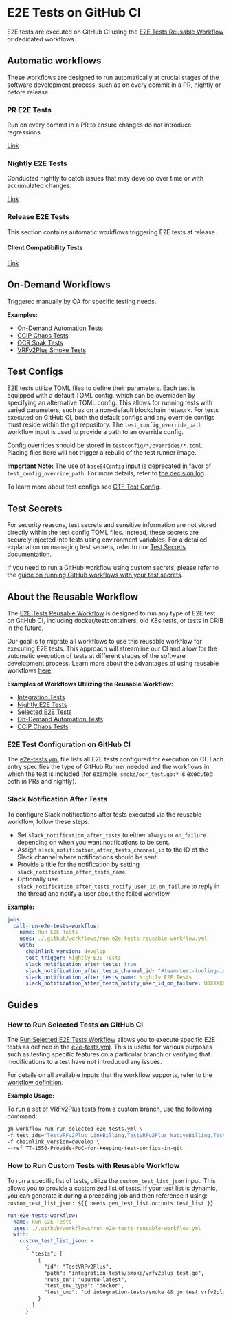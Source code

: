 # E2E Tests on GitHub CI

E2E tests are executed on GitHub CI using the [E2E Tests Reusable Workflow](#about-the-reusable-workflow) or dedicated workflows.

## Automatic workflows

These workflows are designed to run automatically at crucial stages of the software development process, such as on every commit in a PR, nightly or before release.

### PR E2E Tests

Run on every commit in a PR to ensure changes do not introduce regressions.

[Link](https://github.com/smartcontractkit/chainlink/blob/develop/.github/workflows/integration-tests.yml)

### Nightly E2E Tests

Conducted nightly to catch issues that may develop over time or with accumulated changes.

[Link](https://github.com/smartcontractkit/chainlink/blob/develop/.github/workflows/run-nightly-e2e-tests.yml)

### Release E2E Tests

This section contains automatic workflows triggering E2E tests at release.

#### Client Compatibility Tests

[Link](https://github.com/smartcontractkit/chainlink/actions/workflows/client-compatibility-tests.yml)

## On-Demand Workflows

Triggered manually by QA for specific testing needs.

**Examples:**

- [On-Demand Automation Tests](https://github.com/smartcontractkit/chainlink/actions/workflows/automation-ondemand-tests.yml)
- [CCIP Chaos Tests](https://github.com/smartcontractkit/chainlink/actions/workflows/ccip-chaos-tests.yml)
- [OCR Soak Tests](https://github.com/smartcontractkit/chainlink/actions/workflows/on-demand-ocr-soak-test.yml)
- [VRFv2Plus Smoke Tests](https://github.com/smartcontractkit/chainlink/actions/workflows/on-demand-vrfv2plus-smoke-tests.yml)

## Test Configs

E2E tests utilize TOML files to define their parameters. Each test is equipped with a default TOML config, which can be overridden by specifying an alternative TOML config. This allows for running tests with varied parameters, such as on a non-default blockchain network. For tests executed on GitHub CI, both the default configs and any override configs must reside within the git repository. The `test_config_override_path` workflow input is used to provide a path to an override config.

Config overrides should be stored in `testconfig/*/overrides/*.toml`. Placing files here will not trigger a rebuild of the test runner image.

**Important Note:** The use of `base64Config` input is deprecated in favor of `test_config_override_path`. For more details, refer to [the decision log](https://smartcontract-it.atlassian.net/wiki/spaces/TT/pages/927596563/Storing+All+Test+Configs+In+Git).

To learn more about test configs see [CTF Test Config](https://github.com/smartcontractkit/chainlink-testing-framework/blob/main/lib/config/README.md).

## Test Secrets

For security reasons, test secrets and sensitive information are not stored directly within the test config TOML files. Instead, these secrets are securely injected into tests using environment variables. For a detailed explanation on managing test secrets, refer to our [Test Secrets documentation](https://github.com/smartcontractkit/chainlink-testing-framework/blob/main/lib/config/README.md#test-secrets).

If you need to run a GitHub workflow using custom secrets, please refer to the [guide on running GitHub workflows with your test secrets](https://github.com/smartcontractkit/chainlink-testing-framework/blob/main/lib/config/README.md#run-github-workflow-with-your-test-secrets).

## About the Reusable Workflow

The [E2E Tests Reusable Workflow](https://github.com/smartcontractkit/chainlink/blob/develop/.github/workflows/run-e2e-tests-reusable-workflow.yml) is designed to run any type of E2E test on GitHub CI, including docker/testcontainers, old K8s tests, or tests in CRIB in the future.

Our goal is to migrate all workflows to use this reusable workflow for executing E2E tests. This approach will streamline our CI and allow for the automatic execution of tests at different stages of the software development process. Learn more about the advantages of using reusable workflows [here](https://smartcontract-it.atlassian.net/wiki/spaces/TT/pages/815497220/CI+Workflows+for+E2E+Tests).

**Examples of Workflows Utilizing the Reusable Workflow:**

- [Integration Tests](https://github.com/smartcontractkit/chainlink/blob/develop/.github/workflows/integration-tests.yml)
- [Nightly E2E Tests](https://github.com/smartcontractkit/chainlink/blob/develop/.github/workflows/run-nightly-e2e-tests.yml)
- [Selected E2E Tests](https://github.com/smartcontractkit/chainlink/blob/develop/.github/workflows/run-selected-e2e-tests.yml)
- [On-Demand Automation Tests](https://github.com/smartcontractkit/chainlink/blob/develop/.github/workflows/automation-ondemand-tests.yml)
- [CCIP Chaos Tests](https://github.com/smartcontractkit/chainlink/blob/develop/.github/workflows/ccip-chaos-tests.yml)

### E2E Test Configuration on GitHub CI

The [e2e-tests.yml](https://github.com/smartcontractkit/chainlink/blob/develop/.github/e2e-tests.yml) file lists all E2E tests configured for execution on CI. Each entry specifies the type of GitHub Runner needed and the workflows in which the test is included (for example, `smoke/ocr_test.go:*` is executed both in PRs and nightly).

### Slack Notification After Tests

To configure Slack notifications after tests executed via the reusable workflow, follow these steps:

- Set `slack_notification_after_tests` to either `always` or `on_failure` depending on when you want notifications to be sent.
- Assign `slack_notification_after_tests_channel_id` to the ID of the Slack channel where notifications should be sent.
- Provide a title for the notification by setting `slack_notification_after_tests_name`.
- Optionally use `slack_notification_after_tests_notify_user_id_on_failure` to reply in the thread and notify a user about the failed workflow

**Example:**

```yml
jobs:
  call-run-e2e-tests-workflow:
    name: Run E2E Tests
    uses: ./.github/workflows/run-e2e-tests-reusable-workflow.yml
    with:
      chainlink_version: develop
      test_trigger: Nightly E2E Tests
      slack_notification_after_tests: true
      slack_notification_after_tests_channel_id: "#team-test-tooling-internal"
      slack_notification_after_tests_name: Nightly E2E Tests
      slack_notification_after_tests_notify_user_id_on_failure: U0XXXXXXX
```

## Guides

### How to Run Selected Tests on GitHub CI

The [Run Selected E2E Tests Workflow](https://github.com/smartcontractkit/chainlink/actions/workflows/run-selected-e2e-tests.yml) allows you to execute specific E2E tests as defined in the [e2e-tests.yml](https://github.com/smartcontractkit/chainlink/blob/develop/.github/e2e-tests.yml). This is useful for various purposes such as testing specific features on a particular branch or verifying that modifications to a test have not introduced any issues.

For details on all available inputs that the workflow supports, refer to the [workflow definition](https://github.com/smartcontractkit/chainlink/actions/workflows/run-selected-e2e-tests.yml).

**Example Usage:**

To run a set of VRFv2Plus tests from a custom branch, use the following command:

```bash
gh workflow run run-selected-e2e-tests.yml \
-f test_ids="TestVRFv2Plus_LinkBilling,TestVRFv2Plus_NativeBilling,TestVRFv2Plus_DirectFunding,TestVRFV2PlusWithBHS" \
-f chainlink_version=develop \
--ref TT-1550-Provide-PoC-for-keeping-test-configs-in-git
```

### How to Run Custom Tests with Reusable Workflow

To run a specific list of tests, utilize the `custom_test_list_json` input. This allows you to provide a customized list of tests. If your test list is dynamic, you can generate it during a preceding job and then reference it using:  `custom_test_list_json: ${{ needs.gen_test_list.outputs.test_list }}`.  

```yml
run-e2e-tests-workflow:
  name: Run E2E Tests
  uses: ./.github/workflows/run-e2e-tests-reusable-workflow.yml
  with:
    custom_test_list_json: >
      {
        "tests": [
          {
            "id": "TestVRFv2Plus",
            "path": "integration-tests/smoke/vrfv2plus_test.go",
            "runs_on": "ubuntu-latest",
            "test_env_type": "docker",
            "test_cmd": "cd integration-tests/smoke && go test vrfv2plus_test.go"
          }
        ]
      }              
```